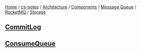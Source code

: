 [Home](https://mengxianbin.github.io) /
[cs-notes](https://mengxianbin.github.io/cs-notes/site) /
[Architecture](https://mengxianbin.github.io/cs-notes/site/Architecture) /
[Components](https://mengxianbin.github.io/cs-notes/site/Architecture/Components) /
[Message Queue](https://mengxianbin.github.io/cs-notes/site/Architecture/Components/Message%20Queue) /
[RocketMQ](https://mengxianbin.github.io/cs-notes/site/Architecture/Components/Message%20Queue/RocketMQ) /
[Storage](https://mengxianbin.github.io/cs-notes/site/Architecture/Components/Message%20Queue/RocketMQ/Storage)

## [CommitLog](https://mengxianbin.github.io/cs-notes/site/Architecture/Components/Message%20Queue/RocketMQ/Storage/CommitLog)

## [ConsumeQueue](https://mengxianbin.github.io/cs-notes/site/Architecture/Components/Message%20Queue/RocketMQ/Storage/ConsumeQueue)
